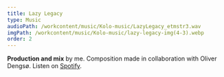 ```yaml
---
title: Lazy Legacy
type: Music
audioPath: /workcontent/music/Kolo-music/LazyLegacy_etmstr3.wav
imgPath: /workcontent/music/Kolo-music/lazy-legacy-img(4-3).webp
order: 2
---
```

**Production and mix** by me.
Composition made in collaboration with Oliver Dengsø.
Listen on [Spotify](https://open.spotify.com/track/3nNpxwma0gqAjTc3hvFqXs?si=6cf7754b8fd24ab8).